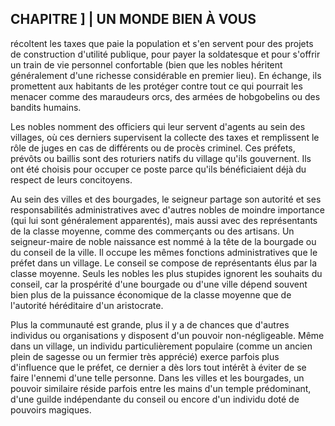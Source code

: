 ## CHAPITRE ] | UN MONDE BIEN À VOUS

récoltent les taxes que paie la population et s'en servent
pour des projets de construction d'utilité publique, pour
payer la soldatesque et pour s'offrir un train de vie personnel
confortable (bien que les nobles héritent généralement
d'une richesse considérable en premier lieu). En échange,
ils promettent aux habitants de les protéger contre tout ce
qui pourrait les menacer comme des maraudeurs orcs, des
armées de hobgobelins ou des bandits humains.

Les nobles nomment des officiers qui leur servent d'agents
au sein des villages, où ces derniers supervisent la collecte
des taxes et remplissent le rôle de juges en cas de différents
ou de procès criminel. Ces préfets, prévôts ou baillis sont
des roturiers natifs du village qu'ils gouvernent. Ils ont été
choisis pour occuper ce poste parce qu'ils bénéficiaient déjà
du respect de leurs concitoyens.

Au sein des villes et des bourgades, le seigneur partage
son autorité et ses responsabilités administratives
avec d'autres nobles de moindre importance (qui lui
sont généralement apparentés), mais aussi avec des
représentants de la classe moyenne, comme des
commerçants ou des artisans. Un seigneur-maire de noble
naissance est nommé à la tête de la bourgade ou du conseil
de la ville. Il occupe les mêmes fonctions administratives
que le préfet dans un village. Le conseil se compose de
représentants élus par la classe moyenne. Seuls les nobles
les plus stupides ignorent les souhaits du conseil, car la
prospérité d'une bourgade ou d'une ville dépend souvent
bien plus de la puissance économique de la classe moyenne
que de l'autorité héréditaire d'un aristocrate.

Plus la communauté est grande, plus il y a de chances
que d'autres individus ou organisations y disposent d'un
pouvoir non-négligeable. Même dans un village, un individu
particulièrement populaire (comme un ancien plein de
sagesse ou un fermier très apprécié) exerce parfois plus
d'influence que le préfet, ce dernier a dès lors tout intérêt
à éviter de se faire l'ennemi d'une telle personne. Dans les
villes et les bourgades, un pouvoir similaire réside parfois
entre les mains d'un temple prédominant, d'une guilde
indépendante du conseil ou encore d'un individu doté de
pouvoirs magiques.
